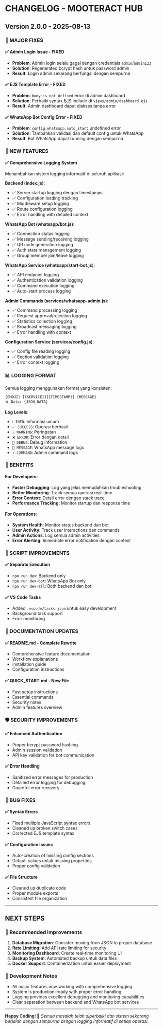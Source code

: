 # CHANGELOG - MOOTERACT HUB

## Version 2.0.0 - 2025-08-13

### 🔧 MAJOR FIXES

#### ✅ Admin Login Issue - FIXED
- **Problem**: Admin login selalu gagal dengan credentials `admin`/`admin123`
- **Solution**: Regenerated bcrypt hash untuk password admin
- **Result**: Login admin sekarang berfungsi dengan sempurna

#### ✅ EJS Template Error - FIXED  
- **Problem**: `body is not defined` error di admin dashboard
- **Solution**: Perbaiki syntax EJS include di `views/admin/dashboard.ejs`
- **Result**: Admin dashboard dapat diakses tanpa error

#### ✅ WhatsApp Bot Config Error - FIXED
- **Problem**: `config.whatsapp.auto_start` undefined error
- **Solution**: Tambahkan validasi dan default config untuk WhatsApp
- **Result**: Bot WhatsApp dapat running dengan sempurna

### 🚀 NEW FEATURES

#### ✅ Comprehensive Logging System
Menambahkan sistem logging informatif di seluruh aplikasi:

**Backend (index.js)**:
- ✅ Server startup logging dengan timestamps
- ✅ Configuration loading tracking
- ✅ Middleware setup logging
- ✅ Route configuration logging
- ✅ Error handling with detailed context

**WhatsApp Bot (whatsapp/bot.js)**:
- ✅ Connection status logging
- ✅ Message sending/receiving logging
- ✅ QR code generation logging
- ✅ Auth state management logging
- ✅ Group member join/leave logging

**WhatsApp Service (whatsapp/start-bot.js)**:
- ✅ API endpoint logging
- ✅ Authentication validation logging
- ✅ Command execution logging
- ✅ Auto-start process logging

**Admin Commands (services/whatsapp-admin.js)**:
- ✅ Command processing logging
- ✅ Request approval/rejection logging
- ✅ Statistics collection logging
- ✅ Broadcast messaging logging
- ✅ Error handling with context

**Configuration Service (services/config.js)**:
- ✅ Config file reading logging
- ✅ Section validation logging
- ✅ Error context logging

### 📊 LOGGING FORMAT

Semua logging menggunakan format yang konsisten:
```
{EMOJI} [{SERVICE}][{TIMESTAMP}] {MESSAGE}
📊 Data: {JSON_DATA}
```

**Log Levels**:
- `ℹ️ INFO`: Informasi umum
- `✅ SUCCESS`: Operasi berhasil
- `⚠️ WARNING`: Peringatan  
- `❌ ERROR`: Error dengan detail
- `🐛 DEBUG`: Debug information
- `💬 MESSAGE`: WhatsApp message logs
- `⚡ COMMAND`: Admin command logs

### 🎯 BENEFITS

#### For Developers:
- **Faster Debugging**: Log yang jelas memudahkan troubleshooting
- **Better Monitoring**: Track semua operasi real-time
- **Error Context**: Detail error dengan stack trace
- **Performance Tracking**: Monitor startup dan response time

#### For Operations:
- **System Health**: Monitor status backend dan bot
- **User Activity**: Track user interactions dan commands
- **Admin Actions**: Log semua admin activities
- **Error Alerting**: Immediate error notification dengan context

### 🔧 SCRIPT IMPROVEMENTS

#### ✅ Separate Execution
- `npm run dev`: Backend only
- `npm run dev-bot`: WhatsApp Bot only  
- `npm run dev-all`: Both backend dan bot

#### ✅ VS Code Tasks
- Added `.vscode/tasks.json` untuk easy development
- Background task support
- Error monitoring

### 📝 DOCUMENTATION UPDATES

#### ✅ README.md - Complete Rewrite
- Comprehensive feature documentation
- Workflow explanations  
- Installation guide
- Configuration instructions

#### ✅ QUICK_START.md - New File
- Fast setup instructions
- Essential commands
- Security notes
- Admin features overview

### 🛡️ SECURITY IMPROVEMENTS

#### ✅ Enhanced Authentication
- Proper bcrypt password hashing
- Admin session validation
- API key validation for bot communication

#### ✅ Error Handling
- Sanitized error messages for production
- Detailed error logging for debugging
- Graceful error recovery

### 🐛 BUG FIXES

#### ✅ Syntax Errors
- Fixed multiple JavaScript syntax errors
- Cleaned up broken switch cases
- Corrected EJS template syntax

#### ✅ Configuration Issues
- Auto-creation of missing config sections
- Default values untuk missing properties
- Proper config validation

#### ✅ File Structure
- Cleaned up duplicate code
- Proper module exports
- Consistent file organization

---

## NEXT STEPS

### 🚀 Recommended Improvements

1. **Database Migration**: Consider moving from JSON to proper database
2. **Rate Limiting**: Add API rate limiting for security
3. **Monitoring Dashboard**: Create real-time monitoring UI
4. **Backup System**: Automated backup untuk data files
5. **Docker Support**: Containerization untuk easier deployment

### 🔧 Development Notes

- All major features now working with comprehensive logging
- System is production-ready with proper error handling
- Logging provides excellent debugging and monitoring capabilities
- Clear separation between backend and WhatsApp bot services

---

**Happy Coding! 🚀**
*Semua masalah telah diperbaiki dan sistem sekarang berjalan dengan sempurna dengan logging informatif di setiap operasi.*
